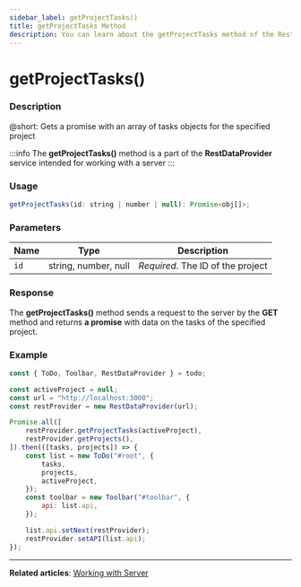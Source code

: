 ```yaml
---
sidebar_label: getProjectTasks()
title: getProjectTasks Method
description: You can learn about the getProjectTasks method of the RestDataProvider in the documentation of the DHTMLX JavaScript To Do List library. Browse developer guides and API reference, try out code examples and live demos, and download a free 30-day evaluation version of DHTMLX To Do List.
---
```


# getProjectTasks()

### Description

@short: Gets a promise with an array of tasks objects for the specified project

:::info
The **getProjectTasks()** method is a part of the **RestDataProvider** service intended for working with a server
:::

### Usage

~~~js
getProjectTasks(id: string | number | null): Promise<obj[]>;
~~~

### Parameters

| Name       | Type        | Description |
| ----------- | ----------- | ----------- |
| `id`       |  string, number, null    | *Required*. The ID of the project |

### Response

The **getProjectTasks()** method sends a request to the server by the **GET** method and returns **a promise** with data on the tasks of the specified project.


### Example

~~~js {5,8}
const { ToDo, Toolbar, RestDataProvider } = todo;

const activeProject = null;
const url = "http://localhost:3000";
const restProvider = new RestDataProvider(url);

Promise.all([
    restProvider.getProjectTasks(activeProject),
    restProvider.getProjects(),
]).then(([tasks, projects]) => {
    const list = new ToDo("#root", {
        tasks,
        projects,
        activeProject,
    });
    const toolbar = new Toolbar("#toolbar", {
        api: list.api,
    });

    list.api.setNext(restProvider);
    restProvider.setAPI(list.api);
});
~~~
---

**Related articles**: [Working with Server](guides/working_with_server.md)